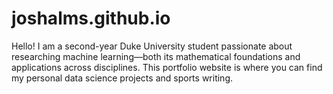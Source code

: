 # joshalms.github.io
Hello! I am a second-year Duke University student passionate about researching machine learning—both its mathematical foundations and applications across disciplines. This portfolio website is where you can find my personal data science projects and sports writing.
